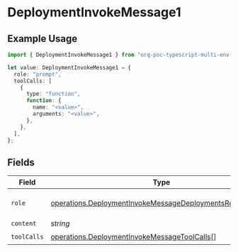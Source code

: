 # DeploymentInvokeMessage1

## Example Usage

```typescript
import { DeploymentInvokeMessage1 } from "orq-poc-typescript-multi-env-version/models/operations";

let value: DeploymentInvokeMessage1 = {
  role: "prompt",
  toolCalls: [
    {
      type: "function",
      function: {
        name: "<value>",
        arguments: "<value>",
      },
    },
  ],
};
```

## Fields

| Field                                                                                                                                  | Type                                                                                                                                   | Required                                                                                                                               | Description                                                                                                                            |
| -------------------------------------------------------------------------------------------------------------------------------------- | -------------------------------------------------------------------------------------------------------------------------------------- | -------------------------------------------------------------------------------------------------------------------------------------- | -------------------------------------------------------------------------------------------------------------------------------------- |
| `role`                                                                                                                                 | [operations.DeploymentInvokeMessageDeploymentsResponseRole](../../models/operations/deploymentinvokemessagedeploymentsresponserole.md) | :heavy_check_mark:                                                                                                                     | The role of the prompt message                                                                                                         |
| `content`                                                                                                                              | *string*                                                                                                                               | :heavy_minus_sign:                                                                                                                     | N/A                                                                                                                                    |
| `toolCalls`                                                                                                                            | [operations.DeploymentInvokeMessageToolCalls](../../models/operations/deploymentinvokemessagetoolcalls.md)[]                           | :heavy_check_mark:                                                                                                                     | N/A                                                                                                                                    |